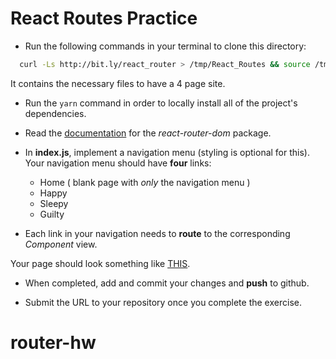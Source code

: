 # React Routes Practice

- Run the following commands in your terminal to clone this directory:
```bash
  curl -Ls http://bit.ly/react_router > /tmp/React_Routes && source /tmp/React_Routes
```
  It contains the necessary files to have a 4 page site.

- Run the `yarn` command in order to locally install all of the project's dependencies.

-  Read the  [documentation](https://reacttraining.com/react-router/web/example/basic) for the _react-router-dom_ package.

- In **index.js**, implement a navigation menu (styling is optional for this). Your navigation menu should have **four** links:
    - Home ( blank page with _only_ the navigation menu )
    - Happy
    - Sleepy
    - Guilty

- Each link in your navigation needs to **route** to the corresponding _Component_ view.

Your page should look something like [THIS](http://nervous-montalcini-7be7c0.netlify.com/).

- When completed, add and commit your changes and **push** to github.

- Submit the URL to your repository once you complete the exercise.
# router-hw
